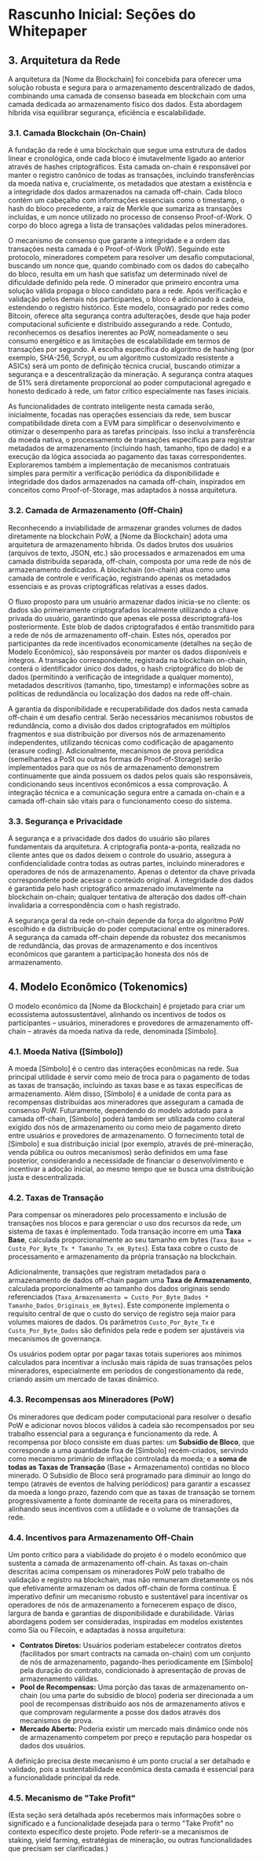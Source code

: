 # Rascunho Inicial: Seções do Whitepaper

## 3. Arquitetura da Rede

A arquitetura da [Nome da Blockchain] foi concebida para oferecer uma solução robusta e segura para o armazenamento descentralizado de dados, combinando uma camada de consenso baseada em blockchain com uma camada dedicada ao armazenamento físico dos dados. Esta abordagem híbrida visa equilibrar segurança, eficiência e escalabilidade.

### 3.1. Camada Blockchain (On-Chain)

A fundação da rede é uma blockchain que segue uma estrutura de dados linear e cronológica, onde cada bloco é imutavelmente ligado ao anterior através de hashes criptográficos. Esta camada on-chain é responsável por manter o registro canônico de todas as transações, incluindo transferências da moeda nativa e, crucialmente, os metadados que atestam a existência e a integridade dos dados armazenados na camada off-chain. Cada bloco contém um cabeçalho com informações essenciais como o timestamp, o hash do bloco precedente, a raiz de Merkle que sumariza as transações incluídas, e um nonce utilizado no processo de consenso Proof-of-Work. O corpo do bloco agrega a lista de transações validadas pelos mineradores.

O mecanismo de consenso que garante a integridade e a ordem das transações nesta camada é o Proof-of-Work (PoW). Seguindo este protocolo, mineradores competem para resolver um desafio computacional, buscando um nonce que, quando combinado com os dados do cabeçalho do bloco, resulta em um hash que satisfaz um determinado nível de dificuldade definido pela rede. O minerador que primeiro encontra uma solução válida propaga o bloco candidato para a rede. Após verificação e validação pelos demais nós participantes, o bloco é adicionado à cadeia, estendendo o registro histórico. Este modelo, consagrado por redes como Bitcoin, oferece alta segurança contra adulterações, desde que haja poder computacional suficiente e distribuído assegurando a rede. Contudo, reconhecemos os desafios inerentes ao PoW, nomeadamente o seu consumo energético e as limitações de escalabilidade em termos de transações por segundo. A escolha específica do algoritmo de hashing (por exemplo, SHA-256, Scrypt, ou um algoritmo customizado resistente a ASICs) será um ponto de definição técnica crucial, buscando otimizar a segurança e a descentralização da mineração. A segurança contra ataques de 51% será diretamente proporcional ao poder computacional agregado e honesto dedicado à rede, um fator crítico especialmente nas fases iniciais.

As funcionalidades de contrato inteligente nesta camada serão, inicialmente, focadas nas operações essenciais da rede, sem buscar compatibilidade direta com a EVM para simplificar o desenvolvimento e otimizar o desempenho para as tarefas principais. Isso inclui a transferência da moeda nativa, o processamento de transações específicas para registrar metadados de armazenamento (incluindo hash, tamanho, tipo de dado) e a execução da lógica associada ao pagamento das taxas correspondentes. Exploraremos também a implementação de mecanismos contratuais simples para permitir a verificação periódica da disponibilidade e integridade dos dados armazenados na camada off-chain, inspirados em conceitos como Proof-of-Storage, mas adaptados à nossa arquitetura.

### 3.2. Camada de Armazenamento (Off-Chain)

Reconhecendo a inviabilidade de armazenar grandes volumes de dados diretamente na blockchain PoW, a [Nome da Blockchain] adota uma arquitetura de armazenamento híbrida. Os dados brutos dos usuários (arquivos de texto, JSON, etc.) são processados e armazenados em uma camada distribuída separada, off-chain, composta por uma rede de nós de armazenamento dedicados. A blockchain (on-chain) atua como uma camada de controle e verificação, registrando apenas os metadados essenciais e as provas criptográficas relativas a esses dados.

O fluxo proposto para um usuário armazenar dados inicia-se no cliente: os dados são primeiramente criptografados localmente utilizando a chave privada do usuário, garantindo que apenas ele possa descriptografá-los posteriormente. Este blob de dados criptografados é então transmitido para a rede de nós de armazenamento off-chain. Estes nós, operados por participantes da rede incentivados economicamente (detalhes na seção de Modelo Econômico), são responsáveis por manter os dados disponíveis e íntegros. A transação correspondente, registrada na blockchain on-chain, conterá o identificador único dos dados, o hash criptográfico do blob de dados (permitindo a verificação de integridade a qualquer momento), metadados descritivos (tamanho, tipo, timestamp) e informações sobre as políticas de redundância ou localização dos dados na rede off-chain.

A garantia da disponibilidade e recuperabilidade dos dados nesta camada off-chain é um desafio central. Serão necessários mecanismos robustos de redundância, como a divisão dos dados criptografados em múltiplos fragmentos e sua distribuição por diversos nós de armazenamento independentes, utilizando técnicas como codificação de apagamento (erasure coding). Adicionalmente, mecanismos de prova periódica (semelhantes a PoSt ou outras formas de Proof-of-Storage) serão implementados para que os nós de armazenamento demonstrem continuamente que ainda possuem os dados pelos quais são responsáveis, condicionando seus incentivos econômicos a essa comprovação. A integração técnica e a comunicação segura entre a camada on-chain e a camada off-chain são vitais para o funcionamento coeso do sistema.

### 3.3. Segurança e Privacidade

A segurança e a privacidade dos dados do usuário são pilares fundamentais da arquitetura. A criptografia ponta-a-ponta, realizada no cliente antes que os dados deixem o controle do usuário, assegura a confidencialidade contra todas as outras partes, incluindo mineradores e operadores de nós de armazenamento. Apenas o detentor da chave privada correspondente pode acessar o conteúdo original. A integridade dos dados é garantida pelo hash criptográfico armazenado imutavelmente na blockchain on-chain; qualquer tentativa de alteração dos dados off-chain invalidaria a correspondência com o hash registrado.

A segurança geral da rede on-chain depende da força do algoritmo PoW escolhido e da distribuição do poder computacional entre os mineradores. A segurança da camada off-chain depende da robustez dos mecanismos de redundância, das provas de armazenamento e dos incentivos econômicos que garantem a participação honesta dos nós de armazenamento.

## 4. Modelo Econômico (Tokenomics)

O modelo econômico da [Nome da Blockchain] é projetado para criar um ecossistema autossustentável, alinhando os incentivos de todos os participantes – usuários, mineradores e provedores de armazenamento off-chain – através da moeda nativa da rede, denominada [Símbolo].

### 4.1. Moeda Nativa ([Símbolo])

A moeda [Símbolo] é o centro das interações econômicas na rede. Sua principal utilidade é servir como meio de troca para o pagamento de todas as taxas de transação, incluindo as taxas base e as taxas específicas de armazenamento. Além disso, [Símbolo] é a unidade de conta para as recompensas distribuídas aos mineradores que asseguram a camada de consenso PoW. Futuramente, dependendo do modelo adotado para a camada off-chain, [Símbolo] poderá também ser utilizada como colateral exigido dos nós de armazenamento ou como meio de pagamento direto entre usuários e provedores de armazenamento. O fornecimento total de [Símbolo] e sua distribuição inicial (por exemplo, através de pré-mineração, venda pública ou outros mecanismos) serão definidos em uma fase posterior, considerando a necessidade de financiar o desenvolvimento e incentivar a adoção inicial, ao mesmo tempo que se busca uma distribuição justa e descentralizada.

### 4.2. Taxas de Transação

Para compensar os mineradores pelo processamento e inclusão de transações nos blocos e para gerenciar o uso dos recursos da rede, um sistema de taxas é implementado. Toda transação incorre em uma **Taxa Base**, calculada proporcionalmente ao seu tamanho em bytes (`Taxa_Base = Custo_Por_Byte_Tx * Tamanho_Tx_em_Bytes`). Esta taxa cobre o custo de processamento e armazenamento da própria transação na blockchain.

Adicionalmente, transações que registram metadados para o armazenamento de dados off-chain pagam uma **Taxa de Armazenamento**, calculada proporcionalmente ao tamanho dos dados originais sendo referenciados (`Taxa_Armazenamento = Custo_Por_Byte_Dados * Tamanho_Dados_Originais_em_Bytes`). Este componente implementa o requisito central de que o custo do serviço de registro seja maior para volumes maiores de dados. Os parâmetros `Custo_Por_Byte_Tx` e `Custo_Por_Byte_Dados` são definidos pela rede e podem ser ajustáveis via mecanismos de governança.

Os usuários podem optar por pagar taxas totais superiores aos mínimos calculados para incentivar a inclusão mais rápida de suas transações pelos mineradores, especialmente em períodos de congestionamento da rede, criando assim um mercado de taxas dinâmico.

### 4.3. Recompensas aos Mineradores (PoW)

Os mineradores que dedicam poder computacional para resolver o desafio PoW e adicionar novos blocos válidos à cadeia são recompensados por seu trabalho essencial para a segurança e funcionamento da rede. A recompensa por bloco consiste em duas partes: um **Subsídio de Bloco**, que corresponde a uma quantidade fixa de [Símbolo] recém-criados, servindo como mecanismo primário de inflação controlada da moeda; e a **soma de todas as Taxas de Transação** (Base + Armazenamento) contidas no bloco minerado. O Subsídio de Bloco será programado para diminuir ao longo do tempo (através de eventos de halving periódicos) para garantir a escassez da moeda a longo prazo, fazendo com que as taxas de transação se tornem progressivamente a fonte dominante de receita para os mineradores, alinhando seus incentivos com a utilidade e o volume de transações da rede.

### 4.4. Incentivos para Armazenamento Off-Chain

Um ponto crítico para a viabilidade do projeto é o modelo econômico que sustenta a camada de armazenamento off-chain. As taxas on-chain descritas acima compensam os mineradores PoW pelo trabalho de validação e registro na blockchain, mas não remuneram diretamente os nós que efetivamente armazenam os dados off-chain de forma contínua. É imperativo definir um mecanismo robusto e sustentável para incentivar os operadores de nós de armazenamento a fornecerem espaço de disco, largura de banda e garantias de disponibilidade e durabilidade. Várias abordagens podem ser consideradas, inspiradas em modelos existentes como Sia ou Filecoin, e adaptadas à nossa arquitetura:

*   **Contratos Diretos:** Usuários poderiam estabelecer contratos diretos (facilitados por smart contracts na camada on-chain) com um conjunto de nós de armazenamento, pagando-lhes periodicamente em [Símbolo] pela duração do contrato, condicionado à apresentação de provas de armazenamento válidas.
*   **Pool de Recompensas:** Uma porção das taxas de armazenamento on-chain (ou uma parte do subsídio de bloco) poderia ser direcionada a um pool de recompensas distribuído aos nós de armazenamento ativos e que comprovam regularmente a posse dos dados através dos mecanismos de prova.
*   **Mercado Aberto:** Poderia existir um mercado mais dinâmico onde nós de armazenamento competem por preço e reputação para hospedar os dados dos usuários.

A definição precisa deste mecanismo é um ponto crucial a ser detalhado e validado, pois a sustentabilidade econômica desta camada é essencial para a funcionalidade principal da rede.

### 4.5. Mecanismo de "Take Profit"

(Esta seção será detalhada após recebermos mais informações sobre o significado e a funcionalidade desejada para o termo "Take Profit" no contexto específico deste projeto. Pode referir-se a mecanismos de staking, yield farming, estratégias de mineração, ou outras funcionalidades que precisam ser clarificadas.)


